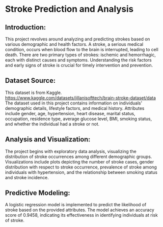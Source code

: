 # Stroke Prediction and Analysis

## Introduction:
This project revolves around analyzing and predicting strokes based on various demographic and health factors. 
A stroke, a serious medical condition, occurs when blood flow to the brain is interrupted, leading to cell death. 
There are two primary types of strokes: ischemic and hemorrhagic, each with distinct causes and symptoms. 
Understanding the risk factors and early signs of stroke is crucial for timely intervention and prevention.

## Dataset Source:
This dataset is from Kaggle. https://www.kaggle.com/datasets/jillanisofttech/brain-stroke-dataset/data
The dataset used in this project contains information on individuals' demographic details, lifestyle factors, and medical history. 
Attributes include gender, age, hypertension, heart disease, marital status, occupation, residence type, average glucose level, BMI, smoking status, and whether the individual had a stroke or not. 

## Analysis and Visualization:
The project begins with exploratory data analysis, visualizing the distribution of stroke occurrences among different demographic groups. 
Visualizations include plots depicting the number of stroke cases, gender distribution with respect to stroke occurrence, prevalence of stroke among individuals with hypertension, and the relationship between smoking status and stroke incidence.

## Predictive Modeling:
A logistic regression model is implemented to predict the likelihood of stroke based on the provided attributes. The model achieves an accuracy score of 0.9458, indicating its effectiveness in identifying individuals at risk of stroke. 
